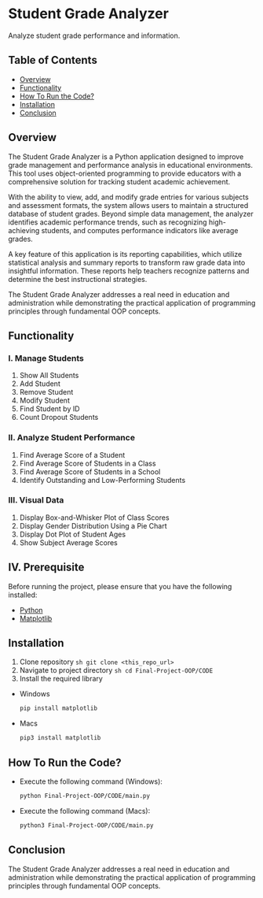# Student Grade Analyzer
Analyze student grade performance and information.

## Table of Contents
- [Overview](#overview)
- [Functionality](#functionality)
- [How To Run the Code?](#how-to-run-the-code)
- [Installation](#installation)
- [Conclusion](#conclusion)

## Overview
The Student Grade Analyzer is a Python application designed to improve grade management and performance analysis in educational environments. This tool uses object-oriented programming to provide educators with a comprehensive solution for tracking student academic achievement.

With the ability to view, add, and modify grade entries for various subjects and assessment formats, the system allows users to maintain a structured database of student grades. Beyond simple data management, the analyzer identifies academic performance trends, such as recognizing high-achieving students, and computes performance indicators like average grades.

A key feature of this application is its reporting capabilities, which utilize statistical analysis and summary reports to transform raw grade data into insightful information. These reports help teachers recognize patterns and determine the best instructional strategies.

The Student Grade Analyzer addresses a real need in education and administration while demonstrating the practical application of programming principles through fundamental OOP concepts.

## Functionality
### I. Manage Students
  1. Show All Students
  2. Add Student
  3. Remove Student
  4. Modify Student
  5. Find Student by ID
  6. Count Dropout Students

### II. Analyze Student Performance
  1. Find Average Score of a Student
  2. Find Average Score of Students in a Class
  3. Find Average Score of Students in a School
  4. Identify Outstanding and Low-Performing Students

### III. Visual Data
  1. Display Box-and-Whisker Plot of Class Scores
  2. Display Gender Distribution Using a Pie Chart
  3. Display Dot Plot of Student Ages
  4. Show Subject Average Scores

## IV. Prerequisite
  Before running the project, please ensure that you have the following installed:
- [Python](https://www.python.org/downloads/)
- [Matplotlib](https://matplotlib.org/)
## Installation
  1. Clone repository
    ```sh
    git clone <this_repo_url>
    ```
  2. Navigate to project directory
    ```sh
    cd Final-Project-OOP/CODE
    ```
  3. Install the required library
- Windows
  ```sh
  pip install matplotlib
  ```
- Macs
  ```sh
  pip3 install matplotlib
  ```
## How To Run the Code?
- Execute the following command (Windows):
  ```sh
  python Final-Project-OOP/CODE/main.py
  ```
- Execute the following command (Macs):
  ```sh
  python3 Final-Project-OOP/CODE/main.py
  ```

## Conclusion
The Student Grade Analyzer addresses a real need in education and administration while demonstrating the practical application of programming principles through fundamental OOP concepts.